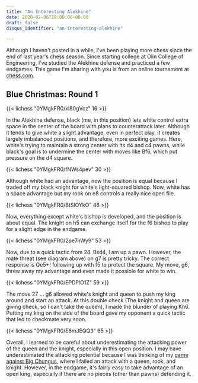 ```yaml
---
title: "An Interesting Alekhine"
date: 2020-02-06T18:00:00-00:00
draft: false
disqus_identifier: "an-interesting-alekhine"

---
```


Although I haven't posted in a while, I've been playing more chess since the end of last year's chess season. Since starting college at Olin College of Engineering, I've studied the Alekhine defense and practiced a few endgames. This game I'm sharing with you is from an online tournament at [chess.com](chess.com). 

## Blue Christmas: Round 1
{{< lichess "0YMgkFR0/xl80gVcz" 16 >}}

In the Alekhine defense, black (me, in this position) lets white control extra space in the center of the board with plans to counterattack later. Although it tends to give white a slight advantage, even in perfect play, it creates largely imbalanced positions, and therefore, more exciting games. Here, white's trying to maintain a strong center with its d4 and c4 pawns, while black's goal is to undermine the center with moves like Bf6, which put pressure on the d4 square.

{{< lichess "0YMgkFR0/fNWs4pev" 30 >}}

Although white had an advantage, now the position is equal because I traded off my black knight for white's light-squared bishop. Now, white has a space advantage but my rook on e8 controls a really nice open file.

{{< lichess "0YMgkFR0/BtSlOYkO" 46 >}}

Now, everything except white's bishop is developed, and the position is about equal. The knight on h5 can exchange itself for the f6 bishop to play for a slight edge in the endgame.

{{< lichess "0YMgkFR0/2pe7nWy9" 53 >}}

Now, due to a quick tactic from 24. Bxd4, I am up a pawn. However, the mate threat (see diagram above) on g7 is pretty tricky. The correct response is Qe5+! following up with f5 to protect the square. My move, g6, threw away my advantage and even made it possible for white to win.

{{< lichess "0YMgkFR0/EPDPlO1Z" 59 >}}

The move 27 ... g6 allowed white's knight and queen to push my king around and start an attack. At this double check (The knight and queen are giving check, so I can't take the queen), I made the blunder of playing Kh6. Putting my king on the side of the board gave my opponent a quick tactic that led to checkmate very soon.

{{< lichess "0YMgkFR0/E6mJEQQ3" 65 >}}

Overall, I learned to be careful about underestimating the attacking power of the queen and the knight, especially in this open position. I may have underestimated the attacking potential because I was thinking of my [game against Big Chungus](intermezzio.github.io/blog/posts/blasted-by-chungus/), where I failed an attack with a queen, rook, and knight. However, in the endgame, it's fairly easy to take advantage of an open king, especially if there are no pieces (other than pawns) defending it.